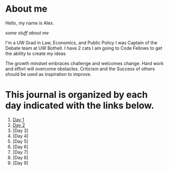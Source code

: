 # About me

Hello, my name is Alex.

*some stuff about me*

I'm a UW Grad in Law, Economics, and Public Policy
I was Captain of the Debate team at UW Bothell. 
I have 2 cats
I am going to Code Fellows to get the ability to create my ideas

The growth mindset embraces challenge and welcomes change.  Hard work and effort will overcome obstacles.  Criticism and the Success of others should be used as inspiration to improve. 

# This journal is organized by each day indicated with the links below.

1. [Day 1](Day1.md)
2. [Day 2](CodersComputer.md)
3. [Day 3]
4. [Day 4]
5. [Day 5]
6. [Day 6]
7. [Day 7]
8. [Day 8]
9. [Day 9]

